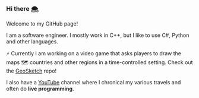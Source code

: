 ### Hi there 🌨

Welcome to my GitHub page!

I am a software engineer. I mostly work in C++, but I like to use C#, Python and other languages.

⚡ Currently I am working on a video game that asks players to draw the maps 🗺️  countries and other regions in a time-controlled setting. Check out the [GeoSketch](https://github.com/zethon/geosketch) repo!

I also have a [YouTube](https://www.youtube.com/@AddyGoesPlaces) channel where I chronical my various travels and often do **live programming**.
